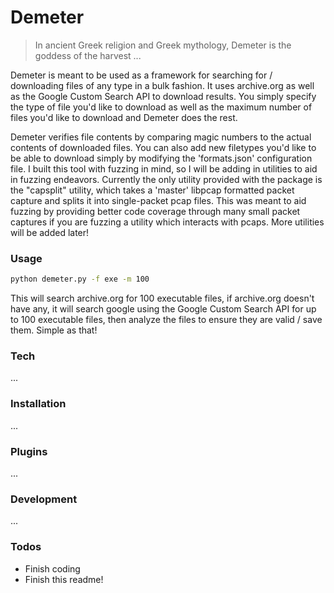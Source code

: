 # Demeter
>In ancient Greek religion and Greek mythology, Demeter is the goddess of the harvest ...

Demeter is meant to be used as a framework for searching for / downloading files of any type in a bulk fashion.  It uses archive.org as well as the Google Custom Search API to download results.  You simply specify the type of file you'd like to download as well as the maximum number of files you'd like to download and Demeter does the rest.

 Demeter verifies file contents by comparing magic numbers to the actual contents of downloaded files.  You can also add new filetypes you'd like to be able to download simply by modifying the 'formats.json' configuration file.  I built this tool with fuzzing in mind, so I will be adding in utilities to aid in fuzzing endeavors.  Currently the only utility provided with the package is the "capsplit" utility, which takes a 'master' libpcap formatted packet capture and splits it into single-packet pcap files.  This was meant to aid fuzzing by providing better code coverage through many small packet captures if you are fuzzing a utility which interacts with pcaps.  More utilities will be added later!

### Usage

```bash
python demeter.py -f exe -m 100
```

This will search archive.org for 100 executable files, if archive.org doesn't have any, it will search google using the Google Custom Search API for up to 100 executable files, then analyze the files to ensure they are valid / save them.  Simple as that!

### Tech

...

### Installation

...

### Plugins

...

### Development

...

### Todos

- Finish coding
- Finish this readme!